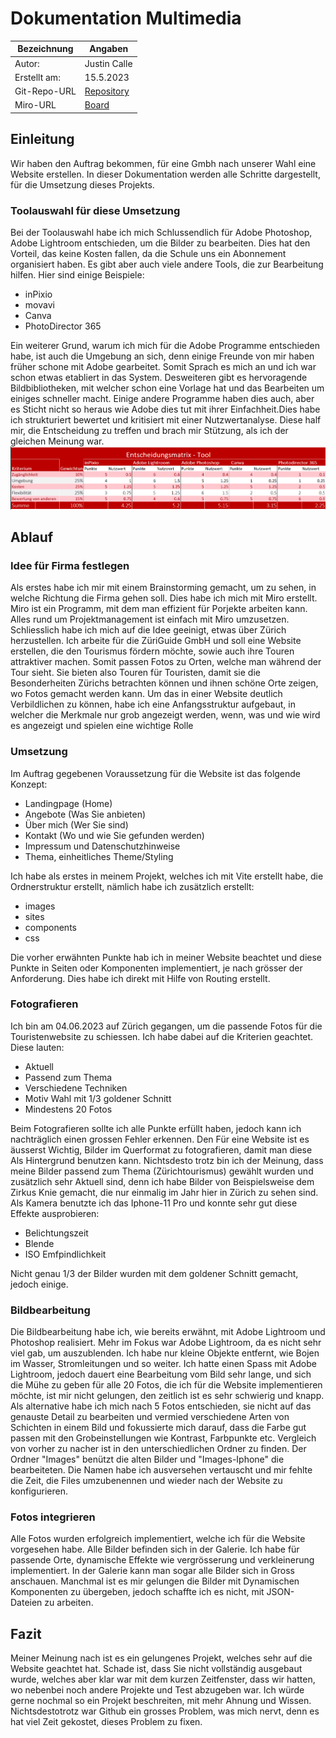 # Dokumentation Multimedia

| Bezeichnung    | Angaben        |
| -------------- | ---------------|
| Autor:         | Justin Calle   |
| Erstellt am:   | 15.5.2023      |
| Git-Repo-URL   | [Repository](https://github.com/justindavidcalle/multimediaprojekt) |
| Miro-URL   | [Board](https://miro.com/welcomeonboard/NFk4QVFTc1VudlVqMlY2dGoydFY5TDBTNkJQd1hVdXFLSVZaQjJvUmZUWlJkaGhxOFBuRGZrcW9DVlJYWDBvTXwzNDU4NzY0NTIyMTAyMzg3OTk0fDI=?share_link_id=426388507797) |

## Einleitung
Wir haben den Auftrag bekommen, für eine Gmbh nach unserer Wahl eine Website erstellen. In dieser Dokumentation werden alle Schritte dargestellt, für die Umsetzung dieses Projekts.

### Toolauswahl für diese Umsetzung
Bei der Toolauswahl habe ich mich Schlussendlich für Adobe Photoshop, Adobe Lightroom entschieden, um die Bilder zu bearbeiten. Dies hat den Vorteil, das keine Kosten fallen, da die Schule uns ein Abonnement organisiert haben. Es gibt aber auch viele andere Tools, die zur Bearbeitung hilfen. Hier sind einige Beispiele:
* inPixio
* movavi
* Canva
* PhotoDirector 365

Ein weiterer Grund, warum ich mich für die Adobe Programme entschieden habe, ist auch die Umgebung an sich, denn einige Freunde von mir haben früher schone mit Adobe gearbeitet. Somit Sprach es mich an und ich war schon etwas etabliert in das System. Desweiteren gibt es hervoragende Bildbibliotheken, mit welcher schon eine Vorlage hat und das Bearbeiten um einiges schneller macht. Einige andere Programme haben dies auch, aber es Sticht nicht so heraus wie Adobe dies tut mit ihrer Einfachheit.Dies habe ich strukturiert bewertet und kritisiert mit einer Nutzwertanalyse. Diese half mir, die Entscheidung zu treffen und brach mir Stützung, als ich der gleichen Meinung war.
![Nutzwertanalyse](./externalImages/Nutzwertanalyse.png)



## Ablauf

### Idee für Firma festlegen
Als erstes habe ich mir mit einem Brainstorming gemacht, um zu sehen, in welche Richtung die Firma gehen soll. Dies habe ich mich mit Miro erstellt. Miro ist ein Programm, mit dem man effizient für Porjekte arbeiten kann. Alles rund um Projektmanagement ist einfach mit Miro umzusetzen. Schliesslich habe ich mich auf die Idee geeinigt, etwas über Zürich herzustellen. Ich arbeite für die ZüriGuide GmbH und soll eine Website erstellen, die den Tourismus fördern möchte, sowie auch ihre Touren attraktiver machen. Somit passen Fotos zu Orten, welche man während der Tour sieht. Sie bieten also Touren für Touristen, damit sie die Besonderheiten Zürichs betrachten können und ihnen schöne Orte zeigen, wo Fotos gemacht werden kann. Um das in einer Website deutlich Verbildlichen zu können, habe ich eine Anfangsstruktur aufgebaut, in welcher die Merkmale nur grob angezeigt werden, wenn, was und wie wird es angezeigt und spielen eine wichtige Rolle

### Umsetzung

Im Auftrag gegebenen Voraussetzung für die Website ist das folgende Konzept:
- Landingpage (Home)
- Angebote (Was Sie anbieten)
- Über mich (Wer Sie sind)
- Kontakt (Wo und wie Sie gefunden werden)
- Impressum und Datenschutzhinweise
- Thema, einheitliches Theme/Styling

Ich habe als erstes in meinem Projekt, welches ich mit Vite erstellt habe, die Ordnerstruktur erstellt, nämlich habe ich zusätzlich erstellt:
- images
- sites
- components
- css

Die vorher erwähnten Punkte hab ich in meiner Website beachtet und diese Punkte in Seiten oder Komponenten implementiert, je nach grösser der Anforderung. Dies habe ich direkt mit Hilfe von Routing erstellt. 

### Fotografieren

Ich bin am 04.06.2023 auf Zürich gegangen, um die passende Fotos für die Touristenwebsite zu schiessen. Ich habe dabei auf die Kriterien geachtet. Diese lauten:
- Aktuell
- Passend zum Thema 
- Verschiedene Techniken
- Motiv Wahl mit 1/3 goldener Schnitt
- Mindestens 20 Fotos

Beim Fotografieren sollte ich alle Punkte erfüllt haben, jedoch kann ich nachträglich einen grossen Fehler erkennen. Den Für eine Website ist es äusserst Wichtig, Bilder im Querformat zu fotografieren, damit man diese Als Hintergrund benutzen kann. Nichtsdesto trotz bin ich der Meinung, dass meine Bilder passend zum Thema (Zürichtourismus) gewählt wurden und zusätzlich sehr Aktuell sind, denn ich habe Bilder von Beispielsweise dem Zirkus Knie gemacht, die nur einmalig im Jahr hier in Zürich zu sehen sind. Als Kamera benutzte ich das Iphone-11 Pro und konnte sehr gut diese Effekte ausprobieren:
- Belichtungszeit
- Blende
- ISO Emfpindlichkeit

Nicht genau 1/3 der Bilder wurden mit dem goldener Schnitt gemacht, jedoch einige. 

### Bildbearbeitung

Die Bildbearbeitung habe ich, wie bereits erwähnt, mit Adobe Lightroom und Photoshop realisiert. Mehr im Fokus war Adobe Lightroom, da es nicht sehr viel gab, um auszublenden. Ich habe nur kleine Objekte entfernt, wie Bojen im Wasser, Stromleitungen und so weiter. Ich hatte einen Spass mit Adobe Lightroom, jedoch dauert eine Bearbeitung vom Bild sehr lange, und sich die Mühe zu geben für alle 20 Fotos, die ich für die Website implementieren möchte, ist mir nicht gelungen, den zeitlich ist es sehr schwierig und knapp. Als alternative habe ich mich nach 5 Fotos entschieden, sie nicht auf das genauste Detail zu bearbeiten und vermied verschiedene Arten von Schichten in einem Bild und fokussierte mich darauf, dass die Farbe gut passen mit den Grobeinstellungen wie Kontrast, Farbpunkte etc.
Vergleich von vorher zu nacher ist in den unterschiedlichen Ordner zu finden. Der Ordner "Images" benützt die alten Bilder und "Images-Iphone" die bearbeiteten. Die Namen habe ich ausversehen vertauscht und mir fehlte die Zeit, die Files umzubenennen und wieder nach der Website zu konfigurieren. 

### Fotos integrieren
Alle Fotos wurden erfolgreich implementiert, welche ich für die Website vorgesehen habe. Alle Bilder befinden sich in der Galerie. Ich habe für passende Orte, dynamische Effekte wie vergrösserung und verkleinerung implementiert. In der Galerie kann man sogar alle Bilder sich in Gross anschauen. Manchmal ist es mir gelungen die Bilder mit Dynamischen Komponenten zu übergeben, jedoch schaffte ich es nicht, mit JSON-Dateien zu arbeiten.

## Fazit

Meiner Meinung nach ist es ein gelungenes Projekt, welches sehr auf die Website geachtet hat. Schade ist, dass Sie nicht vollständig ausgebaut wurde, welches aber klar war mit dem kurzen Zeitfenster, dass wir hatten, wo nebenbei noch andere Projekte und Test abzugeben war. Ich würde gerne nochmal so ein Projekt beschreiten, mit mehr Ahnung und Wissen. Nichtsdestotrotz war Github ein grosses Problem, was mich nervt, denn es hat viel Zeit gekostet, dieses Problem zu fixen. 